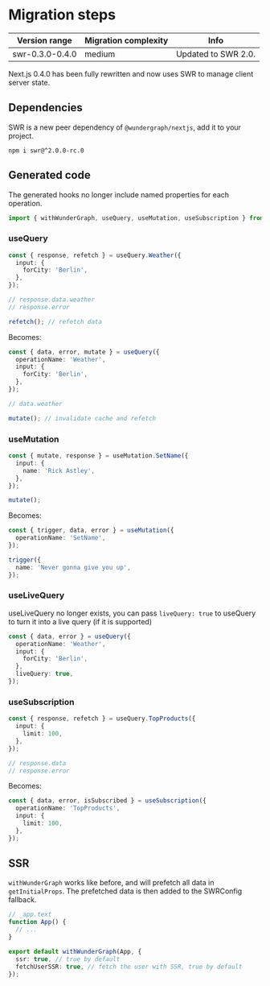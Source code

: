 # Migration steps

| Version range   | Migration complexity | Info                |
| --------------- | -------------------- | ------------------- |
| swr-0.3.0-0.4.0 | medium               | Updated to SWR 2.0. |

Next.js 0.4.0 has been fully rewritten and now uses SWR to manage client server state.

## Dependencies

SWR is a new peer dependency of `@wundergraph/nextjs`, add it to your project.

`npm i swr@^2.0.0-rc.0`

## Generated code

The generated hooks no longer include named properties for each operation.

```ts
import { withWunderGraph, useQuery, useMutation, useSubscription } from 'generated/nextjs';
```

### useQuery

```ts
const { response, refetch } = useQuery.Weather({
  input: {
    forCity: 'Berlin',
  },
});

// response.data.weather
// response.error

refetch(); // refetch data
```

Becomes:

```ts
const { data, error, mutate } = useQuery({
  operationName: 'Weather',
  input: {
    forCity: 'Berlin',
  },
});

// data.weather

mutate(); // invalidate cache and refetch
```

### useMutation

```ts
const { mutate, response } = useMutation.SetName({
  input: {
    name: 'Rick Astley',
  },
});

mutate();
```

Becomes:

```ts
const { trigger, data, error } = useMutation({
  operationName: 'SetName',
});

trigger({
  name: 'Never gonna give you up',
});
```

### useLiveQuery

useLiveQuery no longer exists, you can pass `liveQuery: true` to useQuery to turn it into a live query (if it is supported)

```ts
const { data, error } = useQuery({
  operationName: 'Weather',
  input: {
    forCity: 'Berlin',
  },
  liveQuery: true,
});
```

### useSubscription

```ts
const { response, refetch } = useQuery.TopProducts({
  input: {
    limit: 100,
  },
});

// response.data
// response.error
```

Becomes:

```ts
const { data, error, isSubscribed } = useSubscription({
  operationName: 'TopProducts',
  input: {
    limit: 100,
  },
});
```

## SSR

`withWunderGraph` works like before, and will prefetch all data in `getInitialProps`.
The prefetched data is then added to the SWRConfig fallback.

```ts
// _app.text
function App() {
  // ...
}

export default withWunderGraph(App, {
  ssr: true, // true by default
  fetchUserSSR: true, // fetch the user with SSR, true by default
});
```
